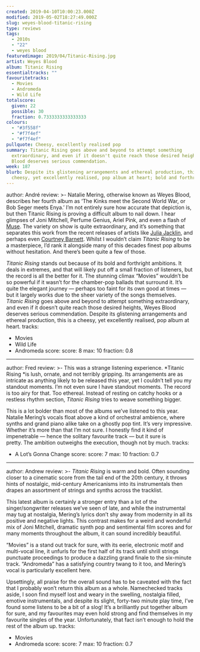 ```yaml
---
created: 2019-04-10T10:00:23.000Z
modified: 2019-05-02T18:27:49.000Z
slug: weyes-blood-titanic-rising
type: reviews
tags:
  - 2010s
  - "22"
  - weyes blood
featuredimage: 2019/04/Titanic-Rising.jpg
artist: Weyes Blood
album: Titanic Rising
essentialtracks: ""
favouritetracks:
  - Movies
  - Andromeda
  - Wild Life
totalscore:
  given: 22
  possible: 30
  fraction: 0.7333333333333333
colours:
  - "#3f558f"
  - "#f7f4ef"
  - "#f7f4ef"
pullquote: Cheesy, excellently realised pop
summary: Titanic Rising goes above and beyond to attempt something
  extraordinary, and even if it doesn't quite reach those desired heights, Weyes
  Blood deserves serious commendation.
week: 187
blurb: Despite its glistening arrangements and ethereal production, this is a
  cheesy, yet excellently realised, pop album at heart; bold and forthright.
---
```

author: André
review: >-
  Natalie Mering, otherwise known as Weyes Blood, describes her fourth album as
  ‘The Kinks meet the Second World War, or Bob Seger meets Enya.’ I’m not
  entirely sure how accurate that depiction is, but then Titanic Rising is
  proving a difficult album to nail down. I hear glimpses of Joni Mitchell,
  Perfume Genius, Ariel Pink, and even a flash of
  [Muse](<reviews/muse-origin-of-symmetry/>). The variety
  on show is quite extraordinary, and it’s something that separates this work
  from the recent releases of artists like [Julia
  Jacklin](<reviews/julia-jacklin-crushing/>), and perhaps
  even [Courtney
  Barnett](<reviews/courtney-barnett-tell-me-how-you-really-feel/>).
  Whilst I wouldn’t claim *Titanic Rising* to be a masterpiece, I’d rank it
  alongside many of this decades finest pop albums without hesitation. And
  there’s been quite a few of those.

  *Titanic Rising* stands out because of its bold and forthright ambitions. It deals in extremes, and that will likely put off a small fraction of listeners, but the record is all the better for it. The stunning climax “Movies” wouldn’t be so powerful if it wasn’t for the chamber-pop ballads that surround it. It’s quite the elegant journey — perhaps too faint for its own good at times — but it largely works due to the sheer variety of the songs themselves. *Titanic Rising* goes above and beyond to attempt something extraordinary, and even if it doesn’t quite reach those desired heights, Weyes Blood deserves serious commendation. Despite its glistening arrangements and ethereal production, this is a cheesy, yet excellently realised, pop album at heart.
tracks:
  - Movies
  - ­­Wild Life
  - ­­Andromeda
score:
  score: 8
  max: 10
  fraction: 0.8
---
author: Fred
review: >-
  This was a strange listening experience. *Titanic Rising *is lush, ornate, and
  not terribly gripping. Its arrangements are as intricate as anything likely to
  be released this year, yet I couldn’t tell you my standout moments. I’m not
  even sure I have standout moments. The record is too airy for that. Too
  ethereal. Instead of resting on catchy hooks or a restless rhythm section,
  *Titanic Rising* tries to weave something bigger.

  This is a lot bolder than most of the albums we’ve listened to this year. Natalie Mering’s vocals float above a kind of orchestral ambience, where synths and grand piano alike take on a ghostly pop tint. It’s very impressive. Whether it’s more than that I’m not sure. I honestly find it kind of impenetrable — hence the solitary favourite track — but it sure is pretty. The ambition outweighs the execution, though not by much.
tracks:
  - A Lot’s Gonna Change
score:
  score: 7
  max: 10
  fraction: 0.7
---
author: Andrew
review: >-
  *Titanic Rising* is warm and bold. Often sounding closer to a cinematic score
  from the tail end of the 20th century, it throws hints of nostalgic,
  mid-century Americanisms into its instrumentals then drapes an assortment of
  strings and synths across the tracklist.

  This latest album is certainly a stronger entry than a lot of the singer/songwriter releases we’ve seen of late, and while the instrumental may tug at nostalgia, Mering’s lyrics don’t shy away from modernity in all its positive and negative lights. This contrast makes for a weird and wonderful mix of Joni Mitchell, dramatic synth pop and sentimental film scores and for many moments throughout the album, it can sound incredibly beautiful.

  “Movies” is a stand out track for sure, with its eerie, electronic motif and multi-vocal line, it unfurls for the first half of its track until shrill strings punctuate proceedings to produce a dazzling grand finale to the six-minute track. “Andromeda” has a satisfying country twang to it too, and Mering’s vocal is particularly excellent here.

  Upsettingly, all praise for the overall sound has to be caveated with the fact that I probably won’t return this album as a whole. Namechecked tracks aside, I soon find myself lost and weary in the swelling, nostalgia filled, emotive instrumentals, and despite its slight, forty-two minute play time, I’ve found some listens to be a bit of a slog! It’s a brilliantly put together album for sure, and my favourites may even hold strong and find themselves in my favourite singles of the year. Unfortunately, that fact isn’t enough to hold the rest of the album up.
tracks:
  - Movies
  - ­­Andromeda
score:
  score: 7
  max: 10
  fraction: 0.7
